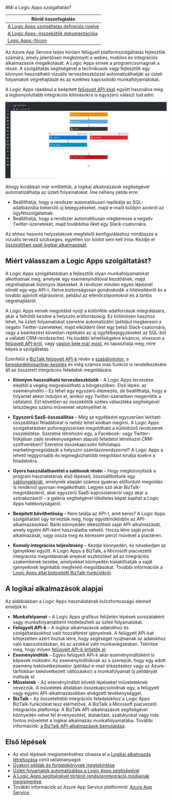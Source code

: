 <properties 
    pageTitle="Mi a Logic Apps szolgáltatás?" 
    description="További tudnivalók az App Service Logic Apps szolgáltatásról" 
    authors="kevinlam1" 
    manager="dwrede" 
    editor="" 
    services="app-service\logic" 
    documentationCenter=""/>

<tags
    ms.service="app-service-logic"
    ms.workload="na"
    ms.tgt_pltfrm="na"
    ms.devlang="na"
    ms.topic="hero-article" 
    ms.date="04/07/2016"
    ms.author="klam"/>

#Mi a Logic Apps szolgáltatás?

| Rövid összefoglalás |
| --------------- |
| [A Logic Apps szolgáltatás definíciós nyelve](https://msdn.microsoft.com/library/azure/mt643789.aspx) |
| [A Logic Apps-összekötők dokumentációja](../connectors/apis-list.md) |
| [Logic Apps-fórum](https://social.msdn.microsoft.com/Forums/en-US/home?forum=azurelogicapps) |

Az Azure App Service teljes körűen felügyelt platformszolgáltatás fejlesztők számára, amely jelentősen megkönnyíti a webes, mobilos és integrációs alkalmazások megalkotását. A Logic Apps ennek a programcsomagnak a része. A szolgáltatás segítségével a technikusok vagy fejlesztők egy könnyen használható vizuális tervezőeszközzel automatizálhatják az üzleti folyamatok végrehajtását és az ezekhez kapcsolódó munkafolyamatokat.

A Logic Apps ráadásul a beépített [felügyelt API-kkal][felügyelt api-k] együtt használva még a legbonyolultabb integrációs kihívásokra is egyszerű választ tud adni: 

![Alkalmazásfolyamat-tervező](./media/app-service-logic-what-are-logic-apps/LogicAppCapture2.png)

Ahogy korábban már említettük, a logikai alkalmazások segítségével automatizálhatja az üzleti folyamatokat. Íme néhány példa erre:  
 
* Beállíthatja, hogy a rendszer automatikusan replikálja az SQL-adatbázisba bekerülő új bejegyzéseket, majd e-mailt küldjön azokról az ügyfélszolgálatnak.   
* Beállíthatja, hogy a rendszer automatikusan megkeresse a negatív Twitter-üzeneteket, majd továbbítsa őket egy Slack-csatornára.

Az ehhez hasonló helyzeteknek megfelelő konfiguráláshoz mindössze a vizuális tervező szükséges, egyetlen sor kódot sem kell írnia. Kezdje el [összeállítani saját logikai alkalmazását][létrehozás].

## Miért válasszam a Logic Apps szolgáltatást?

A Logic Apps szolgáltatásban a fejlesztők olyan munkafolyamatokat alkothatnak meg, amelyek egy eseményindítóval kezdődnek, majd végrehajtanak bizonyos lépéseket. A rendszer minden egyes lépésnél elindít egy-egy API-t, illetve biztonságosan gondoskodik a hitelesítésről és a további ajánlott eljárásokról, például az ellenőrzőpontokról és a tartós végrehajtásról.

A Logic Apps remek megoldást nyújt a különféle adatforrások integrálására, akár a felhőtől kezdve a helyszíni erőforrásokig. Ez különösen hasznos lehet, ha üzleti folyamatokat szeretne automatizálni (például megkeresni a negatív Twitter-üzeneteket, majd elküldeni őket egy belső Slack-csatornára, vagy a beérkezést követően replikálni az új ügyfélbejegyzéseket az SQL-ből a vállalati CRM-rendszerbe). Ha további lehetőségekre kíváncsi, olvasson a [felügyelt API-król][felügyelt api-k], vagy [vágjon bele már most][létrehozás], és tapasztalja meg, mire képes a szolgáltatás. 

Ezenfelül a [BizTalk felügyelt API-k][biztalk] révén a [szabálymotor][szabályok], a [kereskedelmipartner-kezelés][tpm] és még számos más funkció is rendelkezésére áll az összetett integrációs feladatok megoldására.

- **Könnyen használható tervezőeszközök** – A Logic Apps tervezése elejétől a végéig megvalósítható a böngészőben. Első lépés: az eseményindító – Ez lehet egy egyszerű ütemezés, de beállíthatja, hogy a folyamat akkor induljon el, amikor egy Twitter-üzenetben megemlítik a vállalatot. Ezt követően az összekötők széles választéka segítségével tetszőleges számú műveletet vezényelhet le.

- **Egyszerű SaaS-összeállítás** – Még az egyébként egyszerűen leírható összeállítási feladatokat is nehéz lehet kódban megírni. A Logic Apps szolgáltatásban pofonegyszerűen megoldható a különböző rendszerek összekötése. Szeretne létrehozni egy, a Facebook- vagy Twitter-fiókjában zajló tevékenységeken alapuló feladatot létrehozni CRM-szoftverében? Szeretné összekapcsolni felhőalapú marketingmegoldását a helyszíni számlázórendszerrel? A Logic Apps a lehető leggyorsabb és legmegbízhatóbb megoldást kínálja ezekre a feladatokra.

- **Gyors használatbavétel a sablonok révén** – Hogy megkönnyítsük a program használatának első lépéseit, összeállítottunk egy [sablongalériát][sablonok], amelynek alapján számos gyakran előforduló megoldás is rendkívül gyorsan megalkotható. Legyen szó akár BizTalk-megoldásokról, akár egyszerű SaaS-kapcsolatokról vagy akár a szórakozásról – a galéria segítségével tökéletes képet kaphat a Logic Apps hatékonyságáról.

- **Beépített bővíthetőség** – Nem találja az API-t, amit keres? A Logic Apps szolgáltatást úgy terveztük meg, hogy együttműködjön az API-alkalmazásokkal. Bárki könnyedén elkészítheti saját API-alkalmazását, amely egyéni API-ként használatba vehető. Hozza létre saját privát alkalmazását, vagy ossza meg és keressen pénzt művével a piactéren.

- **Komoly integrációs teljesítmény** – Kezdje könnyedén, és növekedjen az igényekkel együtt. A Logic Apps a BizTalk, a Microsoft piacvezető integrációs megoldásának erejével eszközöket ad az integrációs szakemberek kezébe, amelyekkel könnyedén kialakíthatják a saját igényeiknek leginkább megfelelő megoldásokat. További információk a [Logic Apps által biztosított BizTalk-funkciókról][biztalk].

## A logikai alkalmazások alapjai

Az alábbiakban a Logic Apps használatának kulcsfontosságú elemeit emeljük ki. 

- **Munkafolyamat** – A Logic Apps grafikus felületén lépések sorozataként vagy munkafolyamatként modellezheti az üzleti folyamatokat.
- **Felügyelt API-k** – A logikai alkalmazások adatokhoz és szolgáltatásokhoz való hozzáférést igényelnek. A felügyelt API-kat kifejezetten azért hoztuk létre, hogy segítséget nyújtsanak az adatokhoz való kapcsolódásban, és az azokkal való munkavégzésben. Tekintse meg, hogy milyen [felügyelt API-k érhetők el][felügyelt api-k].
- **Eseményindítók** – Egyes felügyelt API-k akár eseményindítóként is képesek működni. Az eseményindítóknak az a szerepük, hogy egy adott esemény bekövetkezésekor (például e-mail érkezésekor vagy az Azure-tárfiókban bekövetkezett változáskor) a munkafolyamat új példányát indítsák el.
-  **Műveletek** – Az eseményindítót követő lépéseket műveleteknek nevezzük. A műveletek általában összekapcsolódnak egy, a felügyelt vagy egyéni API-alkalmazásokban elvégzett tevékenységgel.
- **BizTalk** – Az összetettebb integrációs feladatokhoz a Logic Apps BizTalk-funkciókat tesz elérhetővé. A BizTalk a Microsoft piacvezető integrációs platformja. A BizTalk API-alkalmazások segítségével könnyedén vehet fel érvényesítést, átalakítást, szabályokat vagy más fontos műveletet a logikai alkalmazás munkafolyamatába. További információk: [a BizTalk API-alkalmazások bemutatása][biztalk].

## Első lépések  

 - Az első lépések megismeréséhez olvassa el a [Logikai alkalmazás létrehozása][létrehozás] című oktatóanyagot.  
 - [Gyakori példák és forgatókönyvek megtekintése](app-service-logic-examples-and-scenarios.md)
 - [Üzleti folyamatok automatizálása a Logic Apps segítségével](http://channel9.msdn.com/Events/Build/2016/T694) 
 - [A Logic Apps segítségével történő rendszerintegráció módjainak megismerése](http://channel9.msdn.com/Events/Build/2016/P462)
- További információk az Azure App Service platformról: [Azure App Service][appservice].

[biztalk]: app-service-logic-what-are-biztalk-api-apps.md
[appservice]: ../app-service/app-service-value-prop-what-is.md
[létrehozás]: app-service-logic-create-a-logic-app.md
[felügyelt api-k]: ../connectors/apis-list.md
[tpm]: app-service-logic-create-a-trading-partner-agreement.md
[szabályok]: app-service-logic-use-biztalk-rules.md
[sablonok]: app-service-logic-use-logic-app-templates.md



<!--HONumber=Jun16_HO2--->


